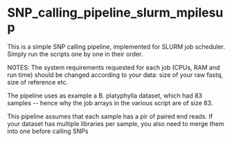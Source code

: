 # SNP_calling_pipeline_slurm_mpilesup


This is a simple SNP calling pipeline, implemented for SLURM job scheduler.
Simply run the scripts one by one in their order.

NOTES:
The system requirements requested for each job (CPUs, RAM and run time) should be changed according to your data: size of your raw fastq, size of reference etc.

The pipeline uses as example a B. platyphylla dataset, which had 83 samples -- hence why the job arrays in the various script are of size 83.

This pipeline assumes that each sample has a pir of paired end reads. If your dataset has multiple libraries per sample, you also need to merge them into one before calling SNPs
